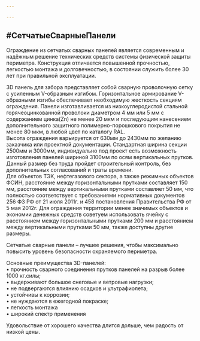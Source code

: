 ```yaml
---

---
```

## #СетчатыеСварныеПанели

Ограждение из сетчатых сварных панелей является современным и надёжным решение технических средств системы физической защиты периметра. Конструкция отличается повышенной прочностью, легкостью монтажа и долговечностью, в состоянии служить более 30 лет при правильной эксплуатации.  
   
 3D панель для забора представляет собой сварную проволочную сетку с усиленным V-образным изгибом. Горизонтальное армирование V-образными изгибы обеспечивает необходимую жесткость секциям ограждения. Панели изготавливается из низкоуглеродистой стальной горячеоцинкованной проволоки диаметром 4 мм или 5 мм с содержанием цинка(Zn) не менее 20 мкм и последующим нанесением дополнительного защитного полимерно-порошкового покрытия не менее 80 мкм, в любой цвет по каталогу RAL.  
 Высота ограждения варьируется от 630мм до 2430мм по желанию заказчика или проектной документации. Стандартная ширина секции 2500мм и 3000мм, индивидуально под проект есть возможность изготовления панелей шириной 3100мм по осям вертикальных прутков. Данный размер без труда пройдет строительный контроль, без дополнительных согласований и траты времени.  
 Для объектов ТЭК, нефтегазового сектора, а также режимных объектов ФСИН, расстояние между горизонтальными прутками составляет 150 мм, расстояние между вертикальными прутками составляет 50 мм, что полностью соответствует с требованиями нормативных документов 256 ФЗ РФ от 21 июля 2011г. и 458 постановления Правительства РФ от 5 мая 2012г. Для ограждения территории менее значимых объектов и экономии денежных средств советуем использовать ячейку с расстоянием между горизонтальными прутками 200 мм и расстоянием между вертикальными прутками 50 мм, также доступны другие размеры.

Сетчатые сварные панели – лучшее решения, чтобы максимально повысить уровень безопасности охраняемого периметра.

  
 Основные преимущества 3D-панелей:  
 • прочность сварного соединения прутков панелей на разрыв более 1000 кг.силы;  
 • выдерживают большое снеговые и ветровые нагрузки;  
 • не подвергаются влиянию осадков и ультрафиолета;  
 • устойчивы к коррозии;  
 • не нуждаются в ежегодной покраске;  
 • легкость монтажа  
 • широкий спектр применения

Удовольствие от хорошего качества длится дольше, чем радость от низкой цены.